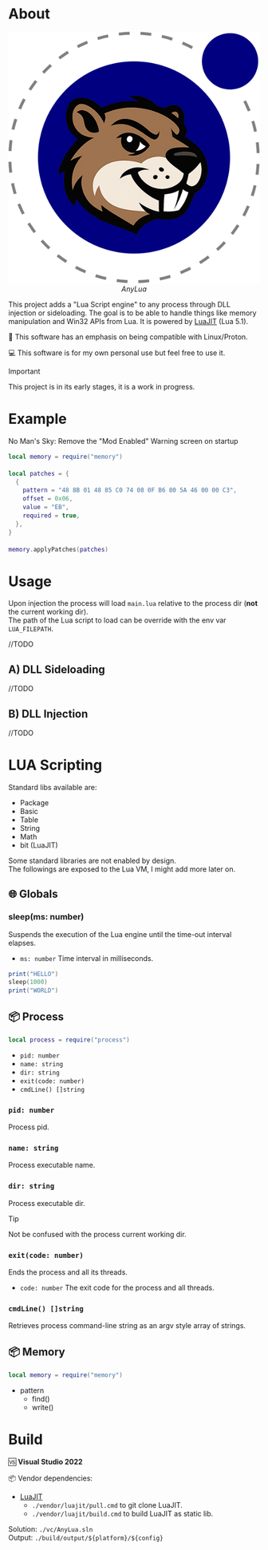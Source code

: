 About
=====

<p align="center">
  <img src="https://github.com/xan105/AnyLua/raw/main/logo.png"/>
  <br/><em>AnyLua</em>
</p>

This project adds a "Lua Script engine" to any process through DLL injection or sideloading.
The goal is to be able to handle things like memory manipulation and Win32 APIs from Lua.
It is powered by [LuaJIT](https://luajit.org/) (Lua 5.1).

🐧 This software has an emphasis on being compatible with Linux/Proton.

💻 This software is for my own personal use but feel free to use it.

> [!IMPORTANT]  
> This project is in its early stages, it is a work in progress.

Example
=======

No Man's Sky: Remove the "Mod Enabled" Warning screen on startup

```lua
local memory = require("memory")

local patches = {
  { 
    pattern = "48 8B 01 48 85 C0 74 08 0F B6 80 5A 46 00 00 C3", 
    offset = 0x06, 
    value = "EB", 
    required = true,
  },
}

memory.applyPatches(patches)
```

Usage
=====

Upon injection the process will load `main.lua` relative to the process dir (**not** the current working dir).<br />
The path of the Lua script to load can be override with the env var `LUA_FILEPATH`.

//TODO

## A) DLL Sideloading

//TODO

## B) DLL Injection

//TODO

LUA Scripting
=============

Standard libs available are:

  - Package
  - Basic
  - Table
  - String
  - Math
  - bit (LuaJIT)
  
Some standard libraries are not enabled by design.<br />
The followings are exposed to the Lua VM, I might add more later on.
  
## 🌐 Globals

### sleep(ms: number)

Suspends the execution of the Lua engine until the time-out interval elapses.

- `ms: number`
  Time interval in milliseconds.

```lua
print("HELLO")
sleep(1000)
print("WORLD")
```

## 📦 Process

```lua
local process = require("process")
```

- `pid: number`
- `name: string`
- `dir: string`
- `exit(code: number)`
- `cmdLine() []string`

### `pid: number`

Process pid.

### `name: string`

Process executable name.

### `dir: string`

Process executable dir. 

> [!TIP]
> Not be confused with the process current working dir.

### `exit(code: number)`

Ends the process and all its threads.

- `code: number`
  The exit code for the process and all threads.
  
### `cmdLine() []string`

Retrieves process command-line string as an argv style array of strings.

## 📦 Memory

```lua
local memory = require("memory")
```

- pattern
  + find()
  + write()
  
Build
=====

🆚 **Visual Studio 2022**

📦 Vendor dependencies:
  - [LuaJIT](http://luajit.org/)
    + `./vendor/luajit/pull.cmd` to git clone LuaJIT.
    + `./vendor/luajit/build.cmd` to build LuaJIT as static lib.

Solution: `./vc/AnyLua.sln`<br />
Output: `./build/output/${platform}/${config}`